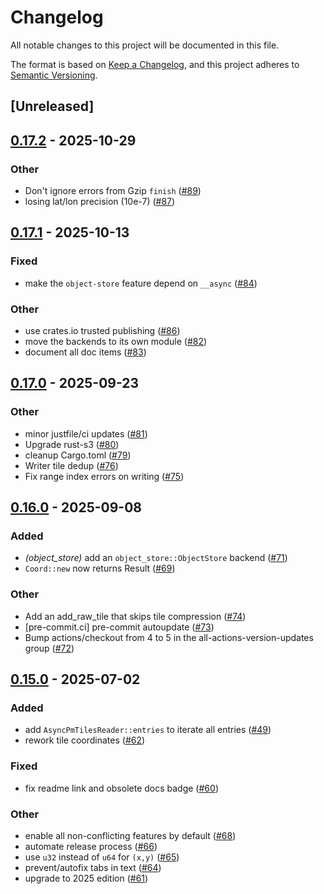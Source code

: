 # Changelog

All notable changes to this project will be documented in this file.

The format is based on [Keep a Changelog](https://keepachangelog.com/en/1.0.0/),
and this project adheres to [Semantic Versioning](https://semver.org/spec/v2.0.0.html).

## [Unreleased]

## [0.17.2](https://github.com/stadiamaps/pmtiles-rs/compare/v0.17.1...v0.17.2) - 2025-10-29

### Other

- Don't ignore errors from Gzip `finish` ([#89](https://github.com/stadiamaps/pmtiles-rs/pull/89))
- losing lat/lon precision (10e-7) ([#87](https://github.com/stadiamaps/pmtiles-rs/pull/87))

## [0.17.1](https://github.com/stadiamaps/pmtiles-rs/compare/v0.17.0...v0.17.1) - 2025-10-13

### Fixed

- make the `object-store` feature depend on `__async` ([#84](https://github.com/stadiamaps/pmtiles-rs/pull/84))

### Other

- use crates.io trusted publishing ([#86](https://github.com/stadiamaps/pmtiles-rs/pull/86))
- move the backends to its own module ([#82](https://github.com/stadiamaps/pmtiles-rs/pull/82))
- document all doc items ([#83](https://github.com/stadiamaps/pmtiles-rs/pull/83))

## [0.17.0](https://github.com/stadiamaps/pmtiles-rs/compare/v0.16.0...v0.17.0) - 2025-09-23

### Other

- minor justfile/ci updates ([#81](https://github.com/stadiamaps/pmtiles-rs/pull/81))
- Upgrade rust-s3 ([#80](https://github.com/stadiamaps/pmtiles-rs/pull/80))
- cleanup Cargo.toml ([#79](https://github.com/stadiamaps/pmtiles-rs/pull/79))
- Writer tile dedup ([#76](https://github.com/stadiamaps/pmtiles-rs/pull/76))
- Fix range index errors on writing ([#75](https://github.com/stadiamaps/pmtiles-rs/pull/75))

## [0.16.0](https://github.com/stadiamaps/pmtiles-rs/compare/v0.15.0...v0.16.0) - 2025-09-08

### Added

- *(object_store)* add an `object_store::ObjectStore` backend ([#71](https://github.com/stadiamaps/pmtiles-rs/pull/71))
- `Coord::new` now returns Result ([#69](https://github.com/stadiamaps/pmtiles-rs/pull/69))

### Other

- Add an add_raw_tile that skips tile compression ([#74](https://github.com/stadiamaps/pmtiles-rs/pull/74))
- [pre-commit.ci] pre-commit autoupdate ([#73](https://github.com/stadiamaps/pmtiles-rs/pull/73))
- Bump actions/checkout from 4 to 5 in the all-actions-version-updates group ([#72](https://github.com/stadiamaps/pmtiles-rs/pull/72))

## [0.15.0](https://github.com/stadiamaps/pmtiles-rs/compare/v0.14.0...v0.15.0) - 2025-07-02

### Added

- add `AsyncPmTilesReader::entries` to iterate all entries ([#49](https://github.com/stadiamaps/pmtiles-rs/pull/49))
- rework tile coordinates ([#62](https://github.com/stadiamaps/pmtiles-rs/pull/62))

### Fixed

- fix readme link and obsolete docs badge ([#60](https://github.com/stadiamaps/pmtiles-rs/pull/60))

### Other

- enable all non-conflicting features by default ([#68](https://github.com/stadiamaps/pmtiles-rs/pull/68))
- automate release process ([#66](https://github.com/stadiamaps/pmtiles-rs/pull/66))
- use `u32` instead of `u64` for `(x,y)` ([#65](https://github.com/stadiamaps/pmtiles-rs/pull/65))
- prevent/autofix tabs in text ([#64](https://github.com/stadiamaps/pmtiles-rs/pull/64))
- upgrade to 2025 edition ([#61](https://github.com/stadiamaps/pmtiles-rs/pull/61))
